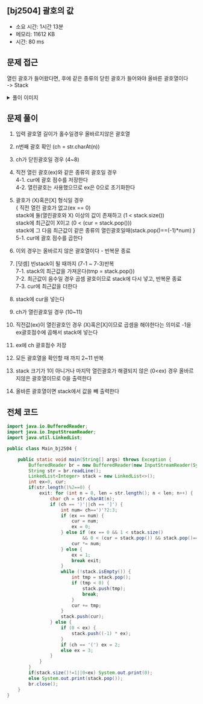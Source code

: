 ## [bj2504] 괄호의 값

- 소요 시간: 1시간 13분
- 메모리: 11612 KB
- 시간: 80 ms

## 문제 접근

열린 괄호가 들어왔다면, 후에 같은 종류의 닫힌 괄호가 들어와야 올바른 괄호열이다<br>
-> Stack

<details>
<summary>풀이 이미지</summary>
<img src="https://user-images.githubusercontent.com/26339069/175195747-bbf7a5e2-a627-47b9-9230-31745e41f6e2.jpg" width="600"> 
</details>

## 문제 풀이

1. 입력 괄호열 길이가 홀수일경우 올바르지않은 괄호열

2. n번째 괄호 확인 (ch = str.charAt(n))

3. ch가 닫힌괄호일 경우 (4~8)

4. 직전 열린 괄호(ex)와 같은 종류의 괄호일 경우<br>
   4-1. cur에 괄호 점수를 저장한다<br>
   4-2. 열린괄호는 사용했으므로 ex은 0으로 초기화한다<br>

5. 괄호가 (X)혹은[X] 형식일 경우<br>
   { 직전 열린 괄호가 없고(ex == 0)<br>
   stack에 둘(열린괄호와 X) 이상의 값이 존재하고 (1 < stack.size())<br>
   stack에 최근값이 X이고 (0 < (cur = stack.pop()))<br>
   stack에 그 다음 최근값이 같은 종류의 열린괄호일때(stack.pop()==(-1)\*num) }<br>
   5-1. cur에 괄호 점수를 곱한다<br>

6. 이외 경우는 올바르지 않은 괄호열이다 - 반복문 종료

7. [덧셈] 빈stack이 될 때까지 (7-1 ~ 7-3)반복<br>
   7-1. stack의 최근값을 가져온다(tmp = stack.pop())<br>
   7-2. 최근값이 음수일 경우 곱셈 괄호이므로 stack에 다시 넣고, 반복문 종료<br>
   7-3. cur에 최근값을 더한다<br>

8. stack에 cur을 넣는다

9. ch가 열린괄호일 경우 (10~11)

10. 직전값(ex)이 열린괄호인 경우 (X)혹은[X]이므로 곱셈을 해야한다는 의미로 -1을 ex괄호점수에 곱해서 stack에 넣는다

11. ex에 ch 괄호점수 저장

12. 모든 괄호열을 확인할 때 까지 2~11 반복

13. stack 크기가 1이 아니거나 마지막 열린괄호가 해결되지 않은 (0<ex) 경우 올바르지않은 괄호열이므로 0을 출력한다

14. 올바른 괄호열이면 stack에서 값을 빼 출력한다

## 전체 코드

```java
import java.io.BufferedReader;
import java.io.InputStreamReader;
import java.util.LinkedList;

public class Main_bj2504 {

    public static void main(String[] args) throws Exception {
        BufferedReader br = new BufferedReader(new InputStreamReader(System.in));
        String str = br.readLine();
        LinkedList<Integer> stack = new LinkedList<>();
        int ex=0, cur;
        if(str.length()%2==0) {
            exit: for (int n = 0, len = str.length(); n < len; n++) {
                char ch = str.charAt(n);
                if (ch == ')'||ch == ']') {
                    int num= ch==')'?2:3;
                    if (ex == num) {
                        cur = num;
                        ex = 0;
                    } else if (ex == 0 && 1 < stack.size()
                            && 0 < (cur = stack.pop()) && stack.pop()==(-1)*num) {
                        cur *= num;
                    } else {
                        ex = 1;
                        break exit;
                    }
                    while (!stack.isEmpty()) {
                        int tmp = stack.pop();
                        if (tmp < 0) {
                            stack.push(tmp);
                            break;
                        }
                        cur += tmp;
                    }
                    stack.push(cur);
                } else {
                    if (0 < ex) {
                        stack.push((-1) * ex);
                    }
                    if (ch == '(') ex = 2;
                    else ex = 3;
                }
            }
        }
        if(stack.size()!=1||0<ex) System.out.print(0);
        else System.out.print(stack.pop());
        br.close();
    }
}
```
